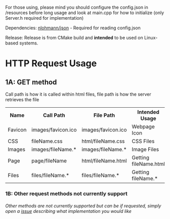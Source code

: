 For those using, please mind you should configure the config.json in /resources before long usage and look at main.cpp for how to initialize (only Server.h required for implementation)

Dependencies:
[nlohmann/json](https://github.com/nlohmann/json) - Required for reading config.json

Release:
Release is from CMake build and **intended** to be used on Linux-based systems.

<h1>HTTP Request Usage</h1>
<h2>1A: GET method</h3>
<p>Call path is how it is called within html files, file path is how the server retrieves the file</p>
<table>
  <tr>
    <th>Name</th>
    <th>Call Path</th>
    <th>File Path</th>
    <th>Intended Usage</th>
    <th>Forced Path</th>
  </tr>
  <tr>
    <td>Favicon</td>
    <td>images/favicon.ico</td>
    <td>images/favicon.ico</td>
    <td>Webpage Icon</td>
    <td>true</td>
  </tr>
  <tr>
    <td>CSS</td>
    <td>fileName.css</td>
    <td>html/fileName.css</td>
    <td>CSS Files</td>
    <td>true</td>
  </tr>
  <tr>
    <td>Images</td>
    <td>images/fileName.*</td>
    <td>images/fileName.*</td>
    <td>Image Files</td>
    <td>false</td>
  </tr>
  <tr>
    <td>Page</td>
    <td>page/fileName</td>
    <td>html/fileName.html</td>
    <td>Getting fileName.html</td>
    <td>true</td>
  </tr>
  <tr>
    <td>Files</td>
    <td>files/fileName.*</td>
    <td>files/fileName.*</td>
    <td>Getting fileName.*</td>
    <td>false</td>
  </tr>
</table>
<h3>1B: Other request methods not currently support</h3>
<h6>Other methods are not currently supported but can be if requested, simply open a <a href="https://github.com/ImBubbles/CPP-HTTP/issues">issue</a> describing what implementation you would like</p>
